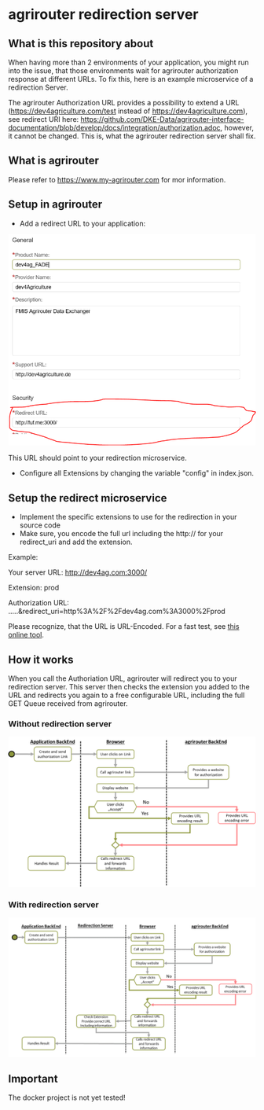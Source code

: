 # agrirouter redirection server

## What is this repository about

When having more than 2 environments of your application, you might run into the issue, that those environments wait for agrirouter authorization response at different URLs. To fix this, here is an example microservice of a redirection Server.

The agrirouter Authorization URL provides a possibility to extend a URL (https://dev4agriculture.com/test instead of https://dev4agriculture.com), see redirect URI here:  <https://github.com/DKE-Data/agrirouter-interface-documentation/blob/develop/docs/integration/authorization.adoc>, however, it cannot be changed.
This is, what the agrirouter redirection server shall fix.

## What is agrirouter

Please refer to <https://www.my-agrirouter.com> for mor information.

## Setup in agrirouter

* Add a redirect URL to your application: 

![image](./images/config.png "Image")

This URL should point to your redirection microservice.

* Configure all Extensions by changing the variable "config" in index.json.

## Setup the redirect microservice

* Implement the specific extensions to use for the redirection in your source code
* Make sure, you encode the full url including the http:// for your redirect_uri and add the extension.

Example:

Your server URL: <http://dev4ag.com:3000/>

Extension: prod

Authorization URL: .....&redirect_uri=http%3A%2F%2Fdev4ag.com%3A3000%2Fprod

Please recognize, that the URL is URL-Encoded. For a fast test, see [this online tool](https://www.urlencoder.org/).

## How it works

When you call the Authoriation URL, agrirouter will redirect you to your redirection server. This server then checks the extension you added to the URL and redirects you again to a free configurable URL, including the full GET Queue received from agrirouter.

### Without redirection server

![Without](https://raw.githubusercontent.com/DKE-Data/agrirouter-interface-documentation/develop/assets/images/ig2/image13.png "Without redirection server")

### With redirection server

![Without](images/process_with_redirection.png "With redirection server")


## Important

The docker project is not yet tested!
